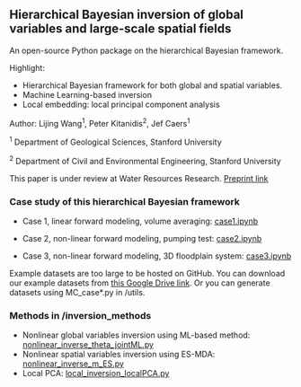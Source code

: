 ## Hierarchical Bayesian inversion of global variables and large-scale spatial fields
An open-source Python package on the hierarchical Bayesian framework.

Highlight: 
- Hierarchical Bayesian framework for both global and spatial variables. 
- Machine Learning-based inversion
- Local embedding: local principal component analysis

Author: Lijing Wang<sup>1</sup>, Peter Kitanidis<sup>2</sup>, Jef Caers<sup>1</sup>

<sup>1</sup> Department of Geological Sciences, Stanford University

<sup>2</sup> Department of Civil and Environmental Engineering, Stanford University

This paper is under review at Water Resources Research. [Preprint link](https://www.essoar.org/doi/abs/10.1002/essoar.10508754.1)

### Case study of this hierarchical Bayesian framework

- Case 1, linear forward modeling, volume averaging: [case1.ipynb](https://github.com/lijingwang/hierarchicalBayes/blob/master/case1.ipynb)

- Case 2, non-linear forward modeling, pumping test: [case2.ipynb](https://github.com/lijingwang/hierarchicalBayes/blob/master/case2.ipynb)

- Case 3, non-linear forward modeling, 3D floodplain system: [case3.ipynb](https://github.com/lijingwang/hierarchicalBayes/blob/master/case3.ipynb)

Example datasets are too large to be hosted on GitHub. You can download our example datasets from [this Google Drive link](https://drive.google.com/file/d/1R6IuzakKgBFhvhw2_DI0htnMV3EhBbcM/view?usp=sharing). 
Or you can generate datasets using MC_case*.py in /utils.

### Methods in /inversion_methods
- Nonlinear global variables inversion using ML-based method: [nonlinear_inverse_theta_jointML.py](https://github.com/lijingwang/hierarchicalBayes/blob/master/inversion_methods/nonlinear_inverse_theta_jointML.py)
- Nonlinear spatial variables inversion using ES-MDA: [nonlinear_inverse_m_ES.py](https://github.com/lijingwang/hierarchicalBayes/blob/master/inversion_methods/nonlinear_inverse_m_ES.py)
- Local PCA: [local_inversion_localPCA.py](https://github.com/lijingwang/hierarchicalBayes/blob/master/inversion_methods/local_inversion_localPCA.py)
